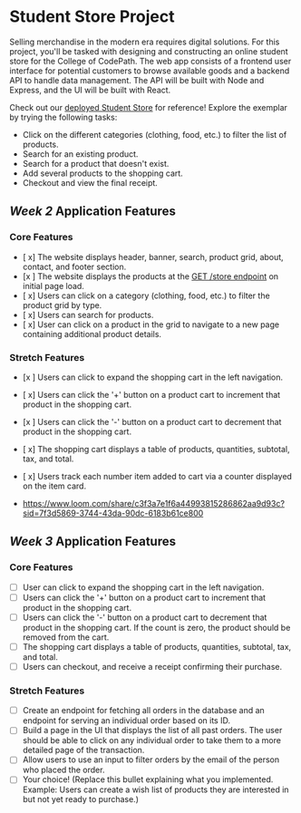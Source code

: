 # Student Store Project

Selling merchandise in the modern era requires digital solutions. For this project, you'll be tasked with designing and constructing an online student store for the College of CodePath. The web app consists of a frontend user interface for potential customers to browse available goods and a backend API to handle data management. The API will be built with Node and Express, and the UI will be built with React.

Check out our [deployed Student Store](https://codepath-student-store-demo.surge.sh/) for reference! Explore the exemplar by trying the following tasks:

- Click on the different categories (clothing, food, etc.) to filter the list of products.
- Search for an existing product.
- Search for a product that doesn't exist.
- Add several products to the shopping cart.
- Checkout and view the final receipt.

## *Week 2* Application Features

### Core Features

- [ x] The website displays header, banner, search, product grid, about, contact, and footer section.
- [x ] The website displays the products at the [GET /store endpoint](https://codepath-store-api.herokuapp.com/store) on initial page load.
- [ x] Users can click on a category (clothing, food, etc.) to filter the product grid by type.
- [ x] Users can search for products.
- [ x] User can click on a product in the grid to navigate to a new page containing additional product details.

### Stretch Features

- [x ] Users can click to expand the shopping cart in the left navigation.
- [ x] Users can click the '+' button on a product cart to increment that product in the shopping cart.
- [x ] Users can click the '-' button on a product cart to decrement that product in the shopping cart.
- [ x] The shopping cart displays a table of products, quantities, subtotal, tax, and total.
- [ x] Users track each number item added to cart via a counter displayed on the item card.

- https://www.loom.com/share/c3f3a7e1f6a44993815286862aa9d93c?sid=7f3d5869-3744-43da-90dc-6183b61ce800

## *Week 3* Application Features

### Core Features

- [ ] User can click to expand the shopping cart in the left navigation.
- [ ] Users can click the '+' button on a product cart to increment that product in the shopping cart.
- [ ] Users can click the '-' button on a product cart to decrement that product in the shopping cart. If the count is zero, the product should be removed from the cart.
- [ ] The shopping cart displays a table of products, quantities, subtotal, tax, and total.
- [ ] Users can checkout, and receive a receipt confirming their purchase.

### Stretch Features

- [ ] Create an endpoint for fetching all orders in the database and an endpoint for serving an individual order based on its ID.
- [ ] Build a page in the UI that displays the list of all past orders. The user should be able to click on any individual order to take them to a more detailed page of the transaction.
- [ ] Allow users to use an input to filter orders by the email of the person who placed the order.
- [ ] Your choice! (Replace this bullet explaining what you implemented. Example: Users can create a wish list of products they are interested in but not yet ready to purchase.)

